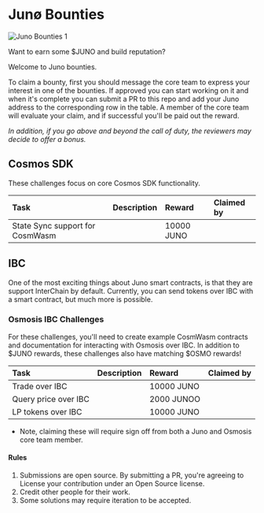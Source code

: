 # Junø Bounties

![Juno Bounties 1](https://user-images.githubusercontent.com/79812965/142215575-14f73bb6-cb9c-492c-92e5-47dde2d31133.png)



Want to earn some $JUNO and build reputation? 

Welcome to Juno bounties. 

To claim a bounty, first you should message the core team to express your interest in one of the bounties. If approved you can start working on it and when it's complete you can submit a PR to this repo and add your Juno address to the corresponding row in the table. A member of the core team will evaluate your claim, and if successful you'll be paid out the reward.

_In addition, if you go above and beyond the call of duty, the reviewers may decide to offer a bonus._

## Cosmos SDK
These challenges focus on core Cosmos SDK functionality.


| Task                            | Description | Reward     | Claimed by |
|:--------------------------------|:------------|:-----------|:-----------|
| State Sync support for CosmWasm |             | 10000 JUNO |            |

## IBC
One of the most exciting things about Juno smart contracts, is that they are support InterChain by default. Currently, you can send tokens over IBC with a smart contract, but much more is possible. 

### Osmosis IBC Challenges

For these challenges, you'll need to create example CosmWasm contracts and documentation for interacting with Osmosis over IBC. In addition to $JUNO rewards, these challenges also have matching $OSMO rewards!

| Task                 | Description | Reward     | Claimed by |
|:---------------------|:------------|:-----------|:-----------|
| Trade over IBC       |             | 10000 JUNO |            |
| Query price over IBC |             | 2000 JUNOO |            |
| LP tokens over IBC   |             | 10000 JUNO |            |

* Note, claiming these will require sign off from both a Juno and Osmosis core team member.

#### Rules
1. Submissions are open source. By submitting a PR, you're agreeing to License your contribution under an Open Source license.
2. Credit other people for their work.
3. Some solutions may require iteration to be accepted.

